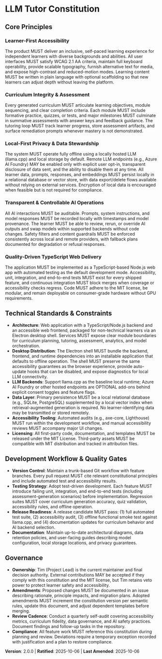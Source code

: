 <!--
Sync Impact Report
- Version change: 1.0.0 → 2.0.0
- Modified principles: Local-First Privacy & Data Stewardship (removed mandatory encryption requirement)
- Added sections: None
- Removed sections: None
- Templates requiring updates: ✅ .specify/templates/plan-template.md, ✅ .specify/templates/spec-template.md, ✅ .specify/templates/tasks-template.md
- Follow-up TODOs: None
-->

# LLM Tutor Constitution

## Core Principles

### Learner-First Accessibility
The product MUST deliver an inclusive, self-paced learning experience for independent
learners with diverse backgrounds and abilities. All user interfaces MUST satisfy WCAG 2.1
AA criteria, maintain full keyboard operability, provide scalable typography, furnish
alternative text for media, and expose high-contrast and reduced-motion modes. Learning
content MUST be written in plain language with optional scaffolding so that new learners can
adjust depth without leaving the platform.

### Curriculum Integrity & Assessment
Every generated curriculum MUST articulate learning objectives, module sequencing, and
clear completion criteria. Each module MUST include formative practice, quizzes, or tests,
and major milestones MUST culminate in summative assessments with answer keys and
feedback guidance. The tutoring loop MUST track learner progress, store assessment
artifacts, and surface remediation prompts whenever mastery is not demonstrated.

### Local-First Privacy & Data Stewardship
The system MUST operate fully offline using a locally hosted LLM (llama.cpp) and local
storage by default. Remote LLM endpoints (e.g., Azure AI Foundry) MAY be enabled only with
explicit user opt-in, transparent disclosure of data sent, and the ability to disable them at
any time. All learner data, prompts, responses, and embeddings MUST persist locally in a
relational database or vector store, with data export/delete flows available without relying
on external services. Encryption of local data is encouraged when feasible but is not
required for compliance.

### Transparent & Controllable AI Operations
All AI interactions MUST be auditable. Prompts, system instructions, and model responses
MUST be recorded locally with timestamps and model provenance. The learner MUST be able
to review, rerun, or override AI outputs and swap models within supported backends without
code changes. Safety filters and content guardrails MUST be enforced consistently across
local and remote providers, with fallback plans documented for degradation or refusal
responses.

### Quality-Driven TypeScript Web Delivery
The application MUST be implemented as a TypeScript-based Node.js web app with automated
testing as the default development mode. Accessibility, unit, integration, and end-to-end
tests MUST exist for every shipped feature, and continuous integration MUST block merges
when coverage or accessibility checks regress. Code MUST adhere to the MIT license, be
modular, and remain deployable on consumer-grade hardware without GPU requirements.

## Technical Standards & Constraints

- **Architecture**: Web application with a TypeScript/Node.js backend and an accessible web
  frontend, packaged for non-technical learners via an Electron desktop shell. Services MUST
  expose clear module boundaries for curriculum planning, tutoring, assessment, analytics,
  and model orchestration.
- **Desktop Distribution**: The Electron shell MUST bundle the backend, frontend, and runtime
  dependencies into an installable application that defaults to offline operation. The shell
  MUST preserve the same accessibility guarantees as the browser experience, provide auto-
  update hooks that can be disabled, and expose diagnostics for local LLM connectivity.
- **LLM Backends**: Support llama.cpp as the baseline local runtime; Azure AI Foundry or
  other hosted endpoints are OPTIONAL add-ons behind explicit consent toggles and feature
  flags.
- **Data Layer**: Primary persistence MUST be a local relational database (e.g., SQLite,
  PostgreSQL) supplemented by a local vector index when retrieval-augmented generation is
  required. No learner-identifying data may be transmitted or stored remotely.
- **Accessibility Tooling**: Automated audits (e.g., axe-core, Lighthouse) MUST run within
  the development workflow, and manual accessibility reviews MUST accompany major UI
  changes.
- **Licensing**: All first-party code, documentation, and templates MUST be released under
  the MIT License. Third-party assets MUST be compatible with MIT distribution and tracked
  in attribution files.

## Development Workflow & Quality Gates

- **Version Control**: Maintain a trunk-based Git workflow with feature branches. Every
  pull request MUST cite relevant constitutional principles and include automated test and
  accessibility results.
- **Testing Strategy**: Adopt test-driven development. Each feature MUST introduce failing
  unit, integration, and end-to-end tests (including assessment-generation scenarios) before
  implementation. Regression suites MUST cover curriculum generation accuracy, quiz
  validation, accessibility rules, and offline operation.
- **Release Readiness**: A release candidate MUST pass: (1) full automated test suite,
  (2) accessibility audit, (3) offline functional smoke test against llama.cpp, and (4)
  documentation updates for curriculum behavior and AI backend selection.
- **Documentation**: Maintain up-to-date architectural diagrams, data retention policies,
  and user-facing guides describing model configuration, local storage locations, and
  privacy guarantees.

## Governance

- **Ownership**: Tim (Project Lead) is the current maintainer and final decision authority.
  External contributions MAY be accepted if they comply with this constitution and the MIT
  license, but Tim retains veto power to protect learner safety and accessibility.
- **Amendments**: Proposed changes MUST be documented in an issue describing rationale,
  principle impacts, and migration plans. Adopted amendments MUST increment the
  constitution version per semantic rules, update this document, and adjust dependent
  templates before merging.
- **Review Cadence**: Conduct a quarterly self-audit covering accessibility metrics,
  curriculum fidelity, data governance, and AI safety practices. Document findings and
  follow-up tasks in the repository.
- **Compliance**: All feature work MUST reference this constitution during planning and
  review. Deviations require a temporary exception recorded with justification and a plan to
  restore compliance.

**Version**: 2.0.0 | **Ratified**: 2025-10-06 | **Last Amended**: 2025-10-06